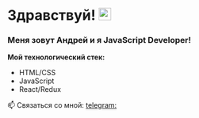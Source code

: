 # Здравствуй! <img src="https://c.tenor.com/yWSRmymbuBkAAAAC/waving-hi.gif" width="25px"/>

### Меня зовут Андрей и я JavaScript Developer!

**Мой технологический стек:**
* HTML/CSS
* JavaScript
* React/Redux

📫 Связаться со мной: [telegram:](@AndrewVLK)

<!--
**AndVK/AndVK** is a ✨ _special_ ✨ repository because its `README.md` (this file) appears on your GitHub profile.

Here are some ideas to get you started:

- 🔭 I’m currently working on ...
- 🌱 I’m currently learning ...
- 👯 I’m looking to collaborate on ...
- 🤔 I’m looking for help with ...
- 💬 Ask me about ...
- 📫 How to reach me: ...
- 😄 Pronouns: ...
- ⚡ Fun fact: ...
-->
